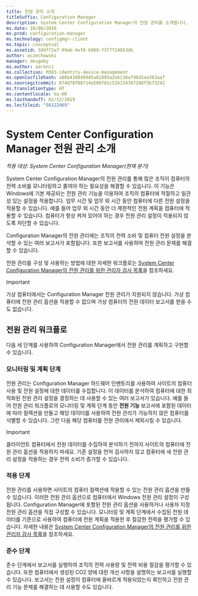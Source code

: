 ```yaml
---
title: 전원 관리 소개
titleSuffix: Configuration Manager
description: System Center Configuration Manager의 전원 관리를 소개합니다.
ms.date: 10/06/2016
ms.prod: configuration-manager
ms.technology: configmgr-client
ms.topic: conceptual
ms.assetid: 3ddff2a7-99eb-4ef8-b969-f3f7f24053db
author: aczechowski
manager: dougeby
ms.author: aaroncz
ms.collection: M365-identity-device-management
ms.openlocfilehash: a86b430849945a01093a2eb136afd6d1aa363aaf
ms.sourcegitcommit: 874d78f08714a509f61c52b154387268f5b73242
ms.translationtype: HT
ms.contentlocale: ko-KR
ms.lasthandoff: 02/12/2019
ms.locfileid: "56122069"
---
```

# <a name="introduction-to-power-management-in-system-center-configuration-manager"></a>System Center Configuration Manager 전원 관리 소개

*적용 대상: System Center Configuration Manager(현재 분기)*

System Center Configuration Manager의 전원 관리를 통해 많은 조직이 컴퓨터의 전력 소비를 모니터링하고 줄여야 하는 필요성을 해결할 수 있습니다. 이 기능은 Windows에 기본 제공되는 전원 관리 기능을 이용하여 조직의 컴퓨터에 적절하고 일관성 있는 설정을 적용합니다. 업무 시간 및 업무 외 시간 동안 컴퓨터에 다른 전원 설정을 적용할 수 있습니다. 예를 들어 업무 외 시간 동안 더 제한적인 전원 계획을 컴퓨터에 적용할 수 있습니다. 컴퓨터가 항상 켜져 있어야 하는 경우 전원 관리 설정이 적용되지 않도록 차단할 수 있습니다.  

 Configuration Manager의 전원 관리에는 조직의 전력 소비 및 컴퓨터 전원 설정을 분석할 수 있는 여러 보고서가 포함됩니다. 또한 보고서를 사용하여 전원 관리 문제를 해결할 수 있습니다.  

 전원 관리를 구성 및 사용하는 방법에 대한 자세한 워크플로는 [System Center Configuration Manager의 전원 관리를 위한 관리자 검사 목록](../../../../core/clients/manage/power/administrator-checklist-for-power-management.md)을 참조하세요.  

> [!IMPORTANT]  
>  가상 컴퓨터에서는 Configuration Manager 전원 관리가 지원되지 않습니다. 가상 컴퓨터에 전원 관리 옵션을 적용할 수 없으며 가상 컴퓨터의 전원 데이터 보고서를 받을 수도 없습니다.  

## <a name="the-power-management-workflow"></a>전원 관리 워크플로  
 다음 세 단계를 사용하여 Configuration Manager에서 전원 관리를 계획하고 구현할 수 있습니다.  

### <a name="monitoring-and-planning-phase"></a>모니터링 및 계획 단계  
 전원 관리는 Configuration Manager 하드웨어 인벤토리를 사용하여 사이트의 컴퓨터 사용 및 전원 설정에 대한 데이터를 수집합니다. 이 데이터를 분석하여 컴퓨터에 대한 최적화된 전원 관리 설정을 결정하는 데 사용할 수 있는 여러 보고서가 있습니다. 예를 들어 전원 관리 워크플로의 모니터링 및 계획 단계 동안 **전원 기능** 보고서에 포함된 데이터에 따라 컬렉션을 만들고 해당 데이터를 사용하여 전원 관리가 가능하지 않은 컴퓨터를 식별할 수 있습니다. 그런 다음 해당 컴퓨터를 전원 관리에서 제외시킬 수 있습니다.  

> [!IMPORTANT]  
>  클라이언트 컴퓨터에서 전원 데이터를 수집하여 분석하기 전까지 사이트의 컴퓨터에 전원 관리 옵션을 적용하지 마세요. 기존 설정을 먼저 검사하지 않고 컴퓨터에 새 전원 관리 설정을 적용하는 경우 전력 소비가 증가할 수 있습니다.  

### <a name="enforcement-phase"></a>적용 단계  
 전원 관리를 사용하면 사이트의 컴퓨터 컬렉션에 적용할 수 있는 전원 관리 옵션을 만들 수 있습니다. 이러한 전원 관리 옵션으로 컴퓨터에서 Windows 전원 관리 설정이 구성됩니다. Configuration Manager에 포함된 전원 관리 옵션을 사용하거나 사용자 지정 전원 관리 옵션을 직접 구성할 수 있습니다. 모니터링 및 계획 단계에서 수집된 전원 데이터를 기준으로 사용하여 컴퓨터에 전원 계획을 적용한 후 절감한 전력을 평가할 수 있습니다. 자세한 내용은 [System Center Configuration Manager의 전원 관리를 위한 관리자 검사 목록](../../../../core/clients/manage/power/administrator-checklist-for-power-management.md)을 참조하세요.  

### <a name="compliance-phase"></a>준수 단계  
 준수 단계에서 보고서를 실행하여 조직의 전력 사용량 및 전력 비용 절감을 평가할 수 있습니다. 또한 컴퓨터에서 생성된 CO2 양에 대한 개선 사항을 설명하는 보고서를 실행할 수 있습니다. 보고서는 전원 설정이 컴퓨터에 올바르게 적용되었는지 확인하고 전원 관리 기능 문제를 해결하는 데 사용할 수도 있습니다.  
